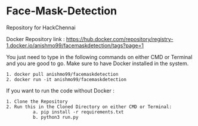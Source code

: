 # Face-Mask-Detection
Repository for HackChennai

Docker Repository link : https://hub.docker.com/repository/registry-1.docker.io/anishmo99/facemaskdetection/tags?page=1

You just need to type in the following commands on either CMD or Terminal and you are good to go.
Make sure to have Docker installed in the system.
```
1. docker pull anishmo99/facemaskdetection
2. docker run -it anishmo99/facemaskdetection
```

If you want to run the code without Docker :
```
1. Clone the Repository 
2. Run this in the Cloned Directory on either CMD or Terminal: 
          a. pip install -r requirements.txt
          b. python3 run.py
```
